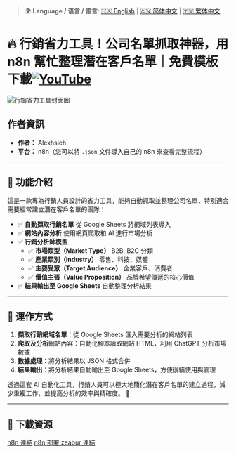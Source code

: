 > 🌍 **Language / 语言 / 語言**: [🇺🇸 English](./readme-en.md) | [🇨🇳 简体中文](./readme-cn.md) | [🇹🇼 繁体中文](./readme.md)

# 🔥 行銷省力工具！公司名單抓取神器，用 n8n 幫忙整理潛在客戶名單｜免費模板下載[![YouTube](https://img.shields.io/badge/Watch%20on-YouTube-red?logo=youtube)](https://youtu.be/PsGwfkYdfpk)

![行銷省力工具封面圖](https://github.com/qwedsazxc78/ai-automation-n8n/blob/main/n8n/3-auto-marketing-list-automation/cover.png?raw=true)

## 作者資訊

* **作者：** Alexhsieh
* **平台：** n8n（您可以將 `.json` 文件導入自己的 n8n 來查看完整流程）

---

## 📌 功能介紹

這是一款專為行銷人員設計的省力工具，能夠自動抓取並整理公司名單，特別適合需要經常建立潛在客戶名單的團隊：

* ✅ **自動擷取行銷名單** 從 Google Sheets 將網域列表導入
* ✅ **網站內容分析** 使用網頁爬取和 AI 進行市場分析
* ✅ **行銷分析師模型**
  + ✅ **市場類型（Market Type）** B2B, B2C 分類
  + ✅ **產業類別（Industry）** 零售、科技、媒體
  + ✅ **主要受眾（Target Audience）** 企業客戶、消費者
  + ✅ **價值主張（Value Proposition）** 品牌希望傳遞的核心價值
* ✅ **結果輸出至 Google Sheets** 自動整理分析結果

---

## 🔧 運作方式

1. **擷取行銷網域名單**：從 Google Sheets 匯入需要分析的網站列表
2. **爬取及分析**網站內容：自動化腳本讀取網站 HTML，利用 ChatGPT 分析市場數據
3. **數據處理**：將分析結果以 JSON 格式合併
4. **結果輸出**：將分析結果自動輸出至 Google Sheets，方便後續使用與管理

透過這套 AI 自動化工具，行銷人員可以極大地簡化潛在客戶名單的建立過程，減少重複工作，並提高分析的效率與精確度。 🎉

---

## 🚀 下載資源

[n8n 連結](https://n8n.io/)
[n8n 部署 zeabur 連結](https://zeabur.com/referral?referralCode=qwedsazxc78)
